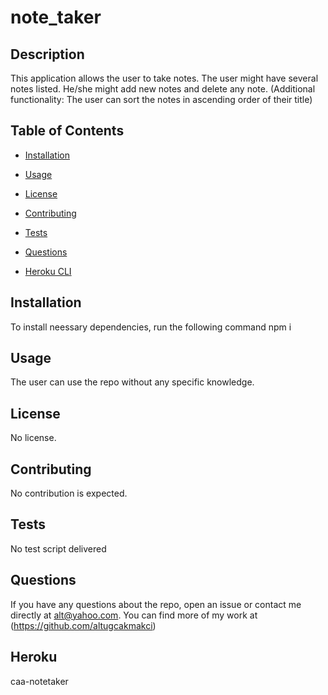 # note_taker

## Description

This application allows the user to take notes. The user might have several notes listed. He/she might add new notes and delete any note.
(Additional functionality: The user can sort the notes in ascending order of their title)

## Table of Contents

- [Installation](#installation)

- [Usage](#usage)

- [License](#license)

- [Contributing](#contributing)

- [Tests](#tests)

- [Questions](#questions)

- [Heroku CLI](#heroku)

## Installation

To install neessary dependencies, run the following command
npm i 

## Usage
The user can use the repo without any specific knowledge.

## License
No license.

## Contributing
No contribution is expected.

## Tests

No test script delivered

## Questions

If you have any questions about the repo, open an issue or contact me directly at alt@yahoo.com. 
You can find more of my work at (https://github.com/altugcakmakci)

## Heroku
caa-notetaker
